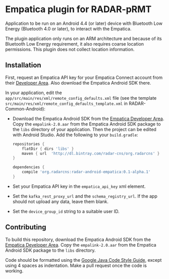 # Empatica plugin for RADAR-pRMT

Application to be run on an Android 4.4 (or later) device with Bluetooth Low Energy (Bluetooth 4.0 or later), to interact with the Empatica.

The plugin application only runs on an ARM architecture and because of its Bluetooth Low Energy requirement, it also requires coarse location permissions. This plugin does not collect location information.

## Installation

First, request an Empatica API key for your Empatica Connect account from their [Developer Area][1]. Also download the Empatica Android SDK there.

In your application, edit the `app/src/main/res/xml/remote_config_defaults.xml` file (see the template `src/main/res/xml/remote_config_defaults_template.xml` in RADAR-Common-Android):

- Download the Empatica Android SDK from the [Empatica Developer Area][1]. Copy the `empalink-2.0.aar` from the Empatica Android SDK package to the `libs` directory of your application. Then the project can be edited with Android Studio. Add the following to your `build.gradle`:
        
     ```gradle
     repositories {
         flatDir { dirs 'libs' }
         maven { url  'http://dl.bintray.com/radar-cns/org.radarcns' }
     }
     
     dependencies {
         compile 'org.radarcns:radar-android-empatica:0.1-alpha.1'
     }
     ```
    

- Set your Empatica API key in the `empatica_api_key` xml element.
- Set the `kafka_rest_proxy_url` and the `schema_registry_url`. If the app should not upload any data, leave them blank.
- Set the `device_group_id` string to a suitable user ID.

[1]: https://www.empatica.com/connect/developer.php

## Contributing

To build this repository, download the Empatica Android SDK from the [Empatica Developer Area][1]. Copy the `empalink-2.0.aar` from the Empatica Android SDK package to the `libs` directory.

Code should be formatted using the [Google Java Code Style Guide](https://google.github.io/styleguide/javaguide.html), except using 4 spaces as indentation. Make a pull request once the code is working.
